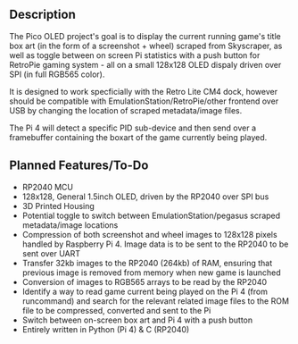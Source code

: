## Description
The Pico OLED project's goal is to display the current running game's title box art (in the form of a screenshot + wheel) scraped from Skyscraper, as well as toggle between on screen Pi statistics with a push button for RetroPie gaming system - all on a small 128x128 OLED dispaly driven over SPI (in full RGB565 color). 

It is designed to work specficially with the Retro Lite CM4 dock, however should be compatible with EmulationStation/RetroPie/other frontend over USB by changing the location of scraped metadata/image files. 

The Pi 4 will detect a specific PID sub-device and then send over a framebuffer containing the boxart of the game currently being played. 

## Planned Features/To-Do
- RP2040 MCU 
- 128x128, General 1.5inch OLED, driven by the RP2040 over SPI bus
- 3D Printed Housing 
- Potential toggle to switch between EmulationStation/pegasus scraped metadata/image locations
- Compression of both screenshot and wheel images to 128x128 pixels handled by Raspberry Pi 4. Image data is to be sent to the RP2040 to be sent over UART
- Transfer 32kb images to the RP2040 (264kb) of RAM, ensuring that previous image is removed from memory when new game is launched 
- Conversion of images to RGB565 arrays to be read by the RP2040
- Identify a way to read game current being played on the Pi 4 (from runcommand) and search for the relevant related image files to the ROM file to be compressed, converted and sent to the Pi 
- Switch between on-screen box art and Pi 4 with a push button 
- Entirely written in Python (Pi 4) & C (RP2040)
